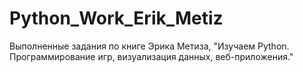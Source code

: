 # Python_Work_Erik_Metiz

Выполненные задания по книге Эрика Метиза, "Изучаем Python. Программирование игр, визуализация данных, веб-приложения."
